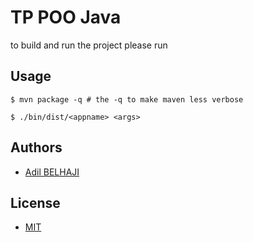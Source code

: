 # TP POO Java
to build and run the project please run
## Usage
    $ mvn package -q # the -q to make maven less verbose
  
    $ ./bin/dist/<appname> <args>
## Authors
- [Adil BELHAJI](contact@behaji.com)

## License
- [MIT](https://opensource.org/licenses/MIT)